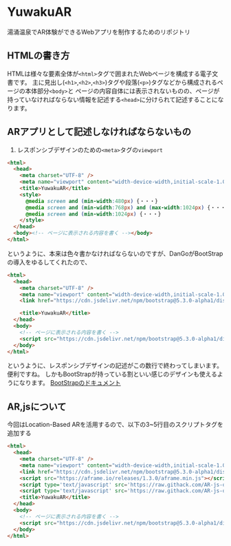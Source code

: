 # YuwakuAR
湯涌温泉でAR体験ができるWebアプリを制作するためのリポジトリ

## HTMLの書き方
HTMLは様々な要素全体が`<html>`タグで囲まれたWebページを構成する電子文書です。
主に見出し(`<h1>`,`<h2>`,`<h3>`)タグや段落(`<p>`)タグなどから構成されるページの本体部分`<body>`と
ページの内容自体には表示されないものの、ページが持っていなければならない情報を記述する`<head>`に分けられて記述することになります。

## ARアプリとして記述しなければならないもの
1. レスポンシブデザインのための`<meta>`タグの`viewport`
```html
<html>
  <head>
    <meta charset="UTF-8" />
    <meta name="viewport" content="width-device-width,initial-scale-1.0" />
    <title>YuwakuAR</title>
    <style>
      @media screen and (min-width:480px) {・・・}
      @media screen and (min-width:768px) and (max-width:1024px) {・・・}
      @media screen and (min-width:1024px) {・・・}
    </style>
  </head>
  <body><!-- ページに表示される内容を書く --></body>
</html>
```
というように、本来は色々書かなければならないのですが、DanGoがBootStrapの導入をゆるしてくれたので、
```html
<html>
  <head>
    <meta charset="UTF-8" />
    <meta name="viewport" content="width-device-width,initial-scale-1.0" />
    <link href="https://cdn.jsdelivr.net/npm/bootstrap@5.3.0-alpha1/dist/css/bootstrap.min.css" rel="stylesheet" integrity="sha384-GLhlTQ8iRABdZLl6O3oVMWSktQOp6b7In1Zl3/Jr59b6EGGoI1aFkw7cmDA6j6gD" crossorigin="anonymous">

    <title>YuwakuAR</title>
  </head>
  <body>
    <!-- ページに表示される内容を書く -->
    <script src="https://cdn.jsdelivr.net/npm/bootstrap@5.3.0-alpha1/dist/js/bootstrap.bundle.min.js" integrity="sha384-/mhDoLbDldZc3qpsJHpLogda//BVZbgYuw6kof4u2FrCedxOtgRZDTHgHUhOCVim" crossorigin="anonymous"></script>
  </body>
</html>
```
というように、レスポンシブデザインの記述がこの数行で終わってしまいます。便利ですね。
しかもBootStrapが持っている割といい感じのデザインも使えるようになります。
[BootStrapのドキュメント](https://getbootstrap.jp/docs/5.3/getting-started/introduction/)

## AR,jsについて
今回はLocation-Based ARを活用するので、以下の3~5行目のスクリプトタグを追加する

```html
<html>
  <head>
    <meta charset="UTF-8" />
    <meta name="viewport" content="width-device-width,initial-scale-1.0" />
    <link href="https://cdn.jsdelivr.net/npm/bootstrap@5.3.0-alpha1/dist/css/bootstrap.min.css" rel="stylesheet" integrity="sha384-GLhlTQ8iRABdZLl6O3oVMWSktQOp6b7In1Zl3/Jr59b6EGGoI1aFkw7cmDA6j6gD" crossorigin="anonymous">
    <script src="https://aframe.io/releases/1.3.0/aframe.min.js"></script>
    <script type='text/javascript' src='https://raw.githack.com/AR-js-org/AR.js/master/three.js/build/ar-threex-location-only.js'></script>
    <script type='text/javascript' src='https://raw.githack.com/AR-js-org/AR.js/master/aframe/build/aframe-ar.js'></script>
    <title>YuwakuAR</title>
  </head>
  <body>
    <!-- ページに表示される内容を書く -->
    <script src="https://cdn.jsdelivr.net/npm/bootstrap@5.3.0-alpha1/dist/js/bootstrap.bundle.min.js" integrity="sha384-/mhDoLbDldZc3qpsJHpLogda//BVZbgYuw6kof4u2FrCedxOtgRZDTHgHUhOCVim" crossorigin="anonymous"></script>
  </body>
</html>
```





